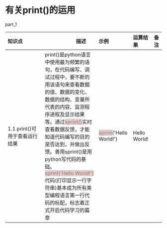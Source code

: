 # 有关print()的运用

part_1

|<div style="width:100px">知识点</div>|<img width=100/>描述      |<img width=100/>  示例  |  运算结果<img width=50/>  |  备注 <img width=20/> |
|:----------|:-------------|:--------|:---------|:---------|
| 1.1 print()可用于查看运行结果| print()是python语言中使用最为频繁的语句，在代码编写、调试过程中，要不断的用该语句来查看数据的值、数据的变化、数据的结构、变量所代表的内容、监测程序进程及显示结果等。通过<span style = "color:indianred;background-color:lightgray">sprint()</span>实时查看数据反馈，才能知道代码编写的目的是否达到，并做出反馈。善用sprint()是用python写代码的基础。<br><span style = "color:indianred;background-color:lightgray">sprint('Hello World!')</span>代码(打印显示一行字符串)基本成为所有类型编程语言第一行代码的标配，标志着正式开启代码学习的篇章 |<span style = "color:indianred;background-color:lightgray">sprint</span>('Hello World!')|Hello World!||
